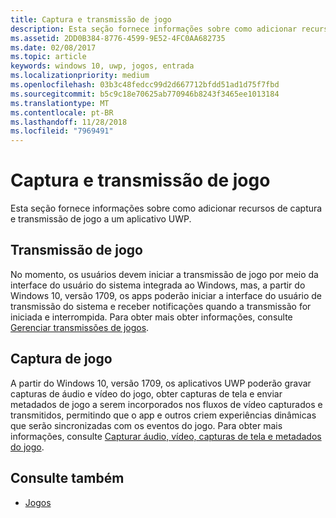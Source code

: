 ```yaml
---
title: Captura e transmissão de jogo
description: Esta seção fornece informações sobre como adicionar recursos de captura e transmissão de jogo a um aplicativo UWP.
ms.assetid: 2DD0B384-8776-4599-9E52-4FC0AA682735
ms.date: 02/08/2017
ms.topic: article
keywords: windows 10, uwp, jogos, entrada
ms.localizationpriority: medium
ms.openlocfilehash: 03b3c48fedcc99d2d667712bfdd51ad1d75f7fbd
ms.sourcegitcommit: b5c9c18e70625ab770946b8243f3465ee1013184
ms.translationtype: MT
ms.contentlocale: pt-BR
ms.lasthandoff: 11/28/2018
ms.locfileid: "7969491"
---
```

# <a name="game-broadcast-and-capture"></a>Captura e transmissão de jogo

Esta seção fornece informações sobre como adicionar recursos de captura e transmissão de jogo a um aplicativo UWP.

## <a name="game-broadcasting"></a>Transmissão de jogo
No momento, os usuários devem iniciar a transmissão de jogo por meio da interface do usuário do sistema integrada ao Windows, mas, a partir do Windows 10, versão 1709, os apps poderão iniciar a interface do usuário de transmissão do sistema e receber notificações quando a transmissão for iniciada e interrompida. Para obter mais obter informações, consulte [Gerenciar transmissões de jogos](manage-game-broadcasting.md).

## <a name="game-capture"></a>Captura de jogo
A partir do Windows 10, versão 1709, os aplicativos UWP poderão gravar capturas de áudio e vídeo do jogo, obter capturas de tela e enviar metadados de jogo a serem incorporados nos fluxos de vídeo capturados e transmitidos, permitindo que o app e outros criem experiências dinâmicas que serão sincronizadas com os eventos do jogo. Para obter mais informações, consulte [Capturar áudio, vídeo, capturas de tela e metadados do jogo](capture-game-audio-video-screenshots-and-metadata.md).



## <a name="see-also"></a>Consulte também

* [Jogos](index.md)